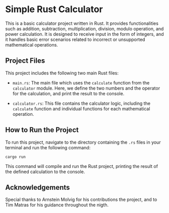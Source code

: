 # Simple Rust Calculator

This is a basic calculator project written in Rust. It provides functionalities such as addition, subtraction, multiplication, division, modulo operation, and power calculation. It is designed to receive input in the form of integers, and it handles basic error scenarios related to incorrect or unsupported mathematical operations.

## Project Files

This project includes the following two main Rust files:

- `main.rs`: The main file which uses the `calculate` function from the `calculator` module. Here, we define the two numbers and the operator for the calculation, and print the result to the console.

- `calculator.rs`: This file contains the calculator logic, including the `calculate` function and individual functions for each mathematical operation.

## How to Run the Project

To run this project, navigate to the directory containing the `.rs` files in your terminal and run the following command:

```
cargo run
```

This command will compile and run the Rust project, printing the result of the defined calculation to the console.

## Acknowledgements

Special thanks to Arnstein Molvig for his contributions the project, and to Tim Matras for his guidance throughout the nigth.

